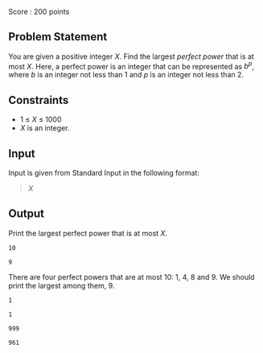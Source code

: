 Score : $200$ points

## Problem Statement

You are given a positive integer $X$.
Find the largest *perfect power* that is at most $X$.
Here, a perfect power is an integer that can be represented as $b^p$, where $b$ is an integer not less than $1$ and $p$ is an integer not less than $2$.

## Constraints

- $1$ $\leq$ $X$ $\leq$ $1000$
- $X$ is an integer.

## Input

Input is given from Standard Input in the following format:

> $X$

## Output

Print the largest perfect power that is at most $X$.

```input1
10
```

```output1
9
```

There are four perfect powers that are at most $10$: $1$, $4$, $8$ and $9$.
We should print the largest among them, $9$.

```input2
1
```

```output2
1
```

```input3
999
```

```output3
961
```